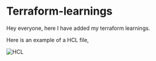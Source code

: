 # Terraform-learnings

Hey everyone, here I have added my terraform learnings.

Here is an example of a HCL file,


![HCL](https://user-images.githubusercontent.com/98219227/196745350-27fc9c85-2972-45f1-8cd5-1bfa6e13d83d.png)
